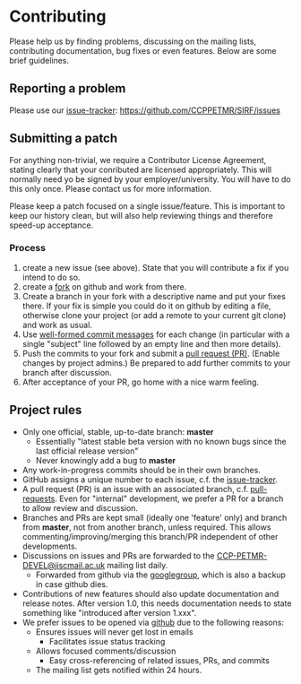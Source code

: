 Contributing
============

Please help us by finding problems, discussing on the mailing lists, contributing documentation,
bug fixes or even features. Below are some brief guidelines.

## Reporting a problem
Please use our [issue-tracker]: https://github.com/CCPPETMR/SIRF/issues

## Submitting a patch

For anything non-trivial, we require a Contributor License Agreement, stating clearly that your
conributed are licensed appropriately. This will normally need yo be signed by your
employer/university. You will have to do this only once. Please contact us for more information.

Please keep a patch focused on a single issue/feature. This is important to keep our history clean,
but will also help reviewing things and therefore speed-up acceptance.

### Process
1. create a new issue (see above). State that you will contribute a fix if you intend to do so. 
2. create a [fork](https://help.github.com/articles/fork-a-repo) on github and work from there.
3. Create a branch in your fork with a descriptive name and put your fixes there. If your fix is 
simple you could do it on github by editing a file, otherwise clone your project (or add a remote
to your current git clone) and work as usual.
4. Use [well-formed commit messages](http://tbaggery.com/2008/04/19/a-note-about-git-commit-messages.html)
for each change (in particular with a single "subject" line 
followed by an empty line and then more details).
5. Push the commits to your fork and submit a [pull request (PR)](https://help.github.com/articles/creating-a-pull-request).
(Enable changes by project admins.) Be prepared to add further commits to your branch after discussion.
6. After acceptance of your PR, go home with a nice warm feeling.

## Project rules
- Only one official, stable, up-to-date branch: **master**
    + Essentially "latest stable beta version with no known bugs
      since the last official release version"
    + Never knowingly add a bug to **master**
- Any work-in-progress commits should be in their own branches.
- GitHub assigns a unique number to each issue, c.f. the [issue-tracker].
- A pull request (PR) is an issue with an associated branch,
  c.f. [pull-requests]. Even for "internal" development, we prefer a PR for 
  a branch to allow review and discussion.
- Branches and PRs are kept small (ideally one 'feature' only) and branch from **master**, 
  not from another branch, unless required. This allows 
  commenting/improving/merging this branch/PR
  independent of other developments.
- Discussions on issues and PRs are forwarded to the
  <CCP-PETMR-DEVEL@jiscmail.ac.uk> mailing list daily.
    + Forwarded from github via the [googlegroup],
      which is also a backup in case github dies.
- Contributions of new features should also update documentation and release notes. After version 1.0, 
  this needs documentation needs to state something like "introduced after version 1.xxx". 
- We prefer issues to be opened via [github][issue-tracker] due to the following reasons:
    + Ensures issues will never get lost in emails
        * Facilitates issue status tracking
    + Allows focused comments/discussion
        * Easy cross-referencing of related issues, PRs, and commits
    + The mailing list gets notified within 24 hours.

[issue-tracker]: https://github.com/CCPPETMR/SIRF/issues
[pull-requests]: https://github.com/CCPPETMR/SIRF/pulls
[googlegroup]: https://groups.google.com/forum/#!forum/ccp-petmr-codebot
